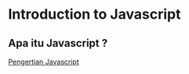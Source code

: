 # Introduction to Javascript

## Apa itu Javascript ?
[Pengertian Javascript](https://id.wikipedia.org/wiki/JavaScript)